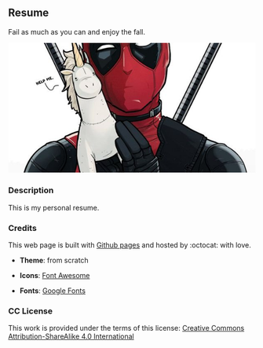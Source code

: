 ## Resume

Fail as much as you can and enjoy the fall.

![deadpool](images/deadpool.jpg)

### **Description**

This is my personal resume.

### **Credits**

This web page is built with [Github pages](https://pages.github.com) and hosted by :octocat: with love.

+ **Theme**: from scratch

+ **Icons**:
[Font Awesome](https://fortawesome.github.com/Font-Awesome)

+ **Fonts**:
[Google Fonts](https://fonts.google.com/)

### **CC License**

This work is provided under the terms of this license: [Creative Commons Attribution-ShareAlike 4.0 International](https://creativecommons.org/licenses/by-sa/4.0/)
